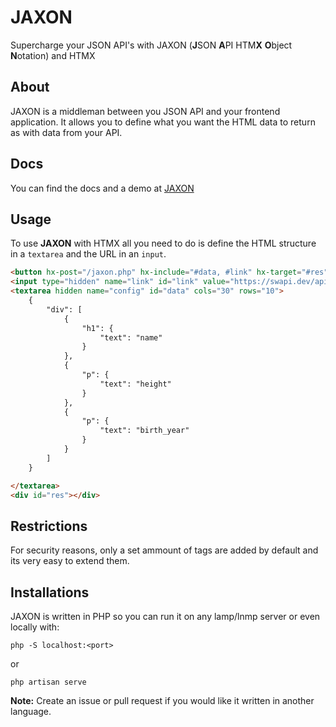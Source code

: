 # JAXON

Supercharge your JSON API's with JAXON (**J**SON **A**PI HTM**X** **O**bject **N**otation) and HTMX

## About

JAXON is a middleman between you JSON API and your frontend application. It allows you to define what you want the HTML data to return as with data from your API.

## Docs
You can find the docs and a demo at [JAXON](https://taskinoz.com/jaxon/)

## Usage

To use **JAXON** with HTMX all you need to do is define the HTML structure in a `textarea` and the URL in an `input`.

```html
<button hx-post="/jaxon.php" hx-include="#data, #link" hx-target="#res">post</button>
<input type="hidden" name="link" id="link" value="https://swapi.dev/api/people/1/?format=json">
<textarea hidden name="config" id="data" cols="30" rows="10">
    {
        "div": [
            {
                "h1": {
                    "text": "name"
                }
            },
            {
                "p": {
                    "text": "height"
                }
            },
            {
                "p": {
                    "text": "birth_year"
                }
            }
        ]
    }

</textarea>
<div id="res"></div>
```

## Restrictions

For security reasons, only a set ammount of tags are added by default and its very easy to extend them.

## Installations

JAXON is written in PHP so you can run it on any lamp/lnmp server or even locally with:

```
php -S localhost:<port>
```
or 
```
php artisan serve
```

**Note:** Create an issue or pull request if you would like it written in another language.